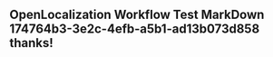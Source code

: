 <properties
ms.topic="hero-topic1"
ms.test1="hero-topic"
ms.test2="test"/>

## OpenLocalization Workflow Test MarkDown 174764b3-3e2c-4efb-a5b1-ad13b073d858 thanks!
